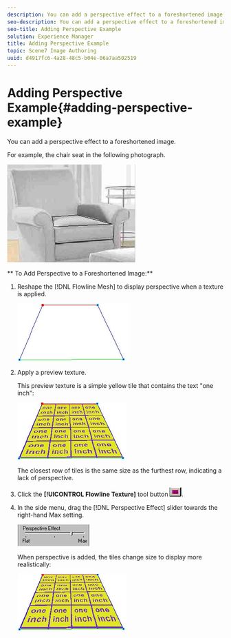 ```yaml
---
description: You can add a perspective effect to a foreshortened image.
seo-description: You can add a perspective effect to a foreshortened image.
seo-title: Adding Perspective Example
solution: Experience Manager
title: Adding Perspective Example
topic: Scene7 Image Authoring
uuid: d4917fc6-4a28-48c5-b04e-06a7aa502519
---
```


# Adding Perspective Example{#adding-perspective-example}

You can add a perspective effect to a foreshortened image.

For example, the chair seat in the following photograph.

![](assets/persp_ex1.png)

** To Add Perspective to a Foreshortened Image:** 

1. Reshape the [!DNL Flowline Mesh] to display perspective when a texture is applied.

   ![Step Info](assets/persp_ex2.png)

1. Apply a preview texture.

   This preview texture is a simple yellow tile that contains the text "one inch":

   ![](assets/persp_ex3.png)

   The closest row of tiles is the same size as the furthest row, indicating a lack of perspective. 

1. Click the **[!UICONTROL Flowline Texture]** tool button ![](assets/texture.png).
1. In the side menu, drag the [!DNL Perspective Effect] slider towards the right-hand Max setting.

   ![Step Info](assets/persp_ex4.png)

   When perspective is added, the tiles change size to display more realistically:

   ![](assets/persp_ex5.png)

